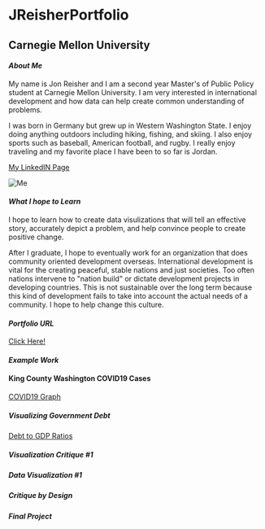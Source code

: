 # JReisherPortfolio
## **Carnegie Mellon University**

#### _About Me_

My name is Jon Reisher and I am a second year Master's of Public Policy student at Carnegie Mellon University. I am very interested in international development and how data can help create common understanding of problems. 

I was born in Germany but grew up in Western Washington State. I enjoy doing anything outdoors including hiking, fishing, and skiing. I also enjoy sports such as baseball, American football, and rugby. I really enjoy traveling and my favorite place I have been to so far is Jordan. 

[My LinkedIN Page](https://www.linkedin.com/in/jonathan-reisher-11a74767)

![Me](https://user-images.githubusercontent.com/89651677/132128299-876c49d6-d158-406c-b704-a31352409fd4.jpg)


#### _What I hope to Learn_

I hope to learn how to create data visulizations that will tell an effective story, accurately depict a problem, and help convince people to create positive change. 

After I graduate, I hope to eventually work for an organization that does community oriented development overseas. International development is vital for the creating peaceful, stable nations and just societies. Too often nations intervene to "nation build" or dictate development projects in developing countries. This is not sustainable over the long term because this kind of development fails to take into account the actual needs of a community. I hope to help change this culture. 

#### _Portfolio URL_
[Click Here!](https://github.com/Jonr1944/JReisherPortfolio)

#### _Example Work_

#### King County Washington COVID19 Cases

[COVID19 Graph](https://public.flourish.studio/visualisation/7205604/)

##### Visualizing Government Debt

[Debt to GDP Ratios](dataviz2)

##### Visualization Critique #1

##### Data Visualization #1

##### Critique by Design

##### Final Project
